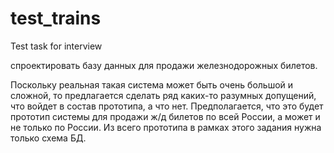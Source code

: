 # test_trains
Test task for interview

спроектировать базу данных для продажи железнодорожных билетов.

Поскольку реальная такая система может быть очень большой и сложной, то предлагается сделать ряд каких-то разумных допущений, что войдет в состав прототипа, а что нет. 
Предполагается, что это будет прототип системы для продажи ж/д билетов по всей России, а может и не только по России. 
Из всего прототипа в рамках этого задания нужна только схема БД.
